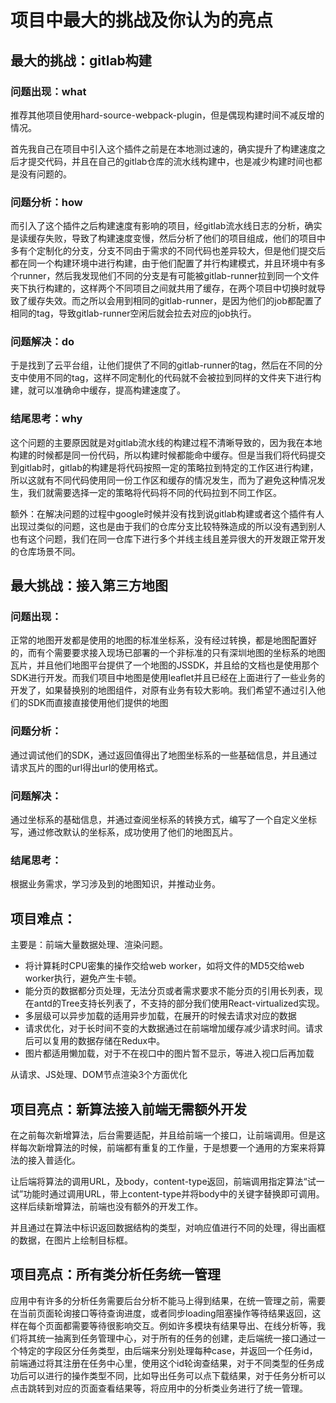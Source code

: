 # 项目中最大的挑战及你认为的亮点

## 最大的挑战：gitlab构建

### 问题出现：what

推荐其他项目使用hard-source-webpack-plugin，但是偶现构建时间不减反增的情况。

首先我自己在项目中引入这个插件之前是在本地测过速的，确实提升了构建速度之后才提交代码，并且在自己的gitlab仓库的流水线构建中，也是减少构建时间也都是没有问题的。

### 问题分析：how

而引入了这个插件之后构建速度有影响的项目，经gitlab流水线日志的分析，确实是读缓存失败，导致了构建速度变慢，然后分析了他们的项目组成，他们的项目中多有个定制化的分支，分支不同由于需求的不同代码也差异较大，但是他们提交后都在同一个构建环境中进行构建，由于他们配置了并行构建模式，并且环境中有多个runner，然后我发现他们不同的分支是有可能被gitlab-runner拉到同一个文件夹下执行构建的，这样两个不同项目之间就共用了缓存，在两个项目中切换时就导致了缓存失效。而之所以会用到相同的gitlab-runner，是因为他们的job都配置了相同的tag，导致gitlab-runner空闲后就会拉去对应的job执行。

### 问题解决：do

于是找到了云平台组，让他们提供了不同的gitlab-runner的tag，然后在不同的分支中使用不同的tag，这样不同定制化的代码就不会被拉到同样的文件夹下进行构建，就可以准确命中缓存，提高构建速度了。

### 结尾思考：why

这个问题的主要原因就是对gitlab流水线的构建过程不清晰导致的，因为我在本地构建的时候都是同一份代码，所以构建时候都能命中缓存。但是当我们将代码提交到gitlab时，gitlab的构建是将代码按照一定的策略拉到特定的工作区进行构建，所以这就有不同代码使用同一份工作区和缓存的情况发生，而为了避免这种情况发生，我们就需要选择一定的策略将代码将不同的代码拉到不同工作区。

额外：在解决问题的过程中google时候并没有找到说gitlab构建或者这个插件有人出现过类似的问题，这也是由于我们的仓库分支比较特殊造成的所以没有遇到别人也有这个问题，我们在同一仓库下进行多个并线主线且差异很大的开发跟正常开发的仓库场景不同。

## 最大挑战：接入第三方地图

### 问题出现：

正常的地图开发都是使用的地图的标准坐标系，没有经过转换，都是地图配置好的，而有个需要要求接入现场已部署的一个非标准的只有深圳地图的坐标系的地图瓦片，并且他们地图平台提供了一个地图的JSSDK，并且给的文档也是使用那个SDK进行开发。而我们项目中地图是使用leaflet并且已经在上面进行了一些业务的开发了，如果替换别的地图组件，对原有业务有较大影响。我们希望不通过引入他们的SDK而直接直接使用他们提供的地图

### 问题分析：

通过调试他们的SDK，通过返回值得出了地图坐标系的一些基础信息，并且通过请求瓦片的图的url得出url的使用格式。

### 问题解决：

通过坐标系的基础信息，并通过查阅坐标系的转换方式，编写了一个自定义坐标写，通过修改默认的坐标系，成功使用了他们的地图瓦片。

### 结尾思考：

根据业务需求，学习涉及到的地图知识，并推动业务。

## 项目难点：

主要是：前端大量数据处理、渲染问题。

- 将计算耗时CPU密集的操作交给web worker，如将文件的MD5交给web worker执行，避免产生卡顿。
- 能分页的数据都分页处理，无法分页或者需求要求不能分页的引用长列表，现在antd的Tree支持长列表了，不支持的部分我们使用React-virtualized实现。
- 多层级可以异步加载的适用异步加载，在展开的时候去请求对应的数据
- 请求优化，对于长时间不变的大数据通过在前端增加缓存减少请求时间。请求后可以复用的数据存储在Redux中。
- 图片都适用懒加载，对于不在视口中的图片暂不显示，等进入视口后再加载

从请求、JS处理、DOM节点渲染3个方面优化



## 项目亮点：新算法接入前端无需额外开发

在之前每次新增算法，后台需要适配，并且给前端一个接口，让前端调用。但是这样每次新增算法的时候，前端都有重复的工作量，于是想要一个通用的方案来将算法的接入普适化。

让后端将算法的调用URL，及body，content-type返回，前端调用指定算法“试一试”功能时通过调用URL，带上content-type并将body中的关键字替换即可调用。这样后续新增算法，前端也没有额外的开发工作。

并且通过在算法中标识返回数据结构的类型，对响应值进行不同的处理，得出画框的数据，在图片上绘制目标框。

## 项目亮点：所有类分析任务统一管理

应用中有许多的分析任务需要后台分析不能马上得到结果，在统一管理之前，需要在当前页面轮询接口等待查询进度，或者同步loading阻塞操作等待结果返回，这样在每个页面都需要等待很影响交互。例如许多模块有结果导出、在线分析等，我们将其统一抽离到任务管理中心，对于所有的任务的创建，走后端统一接口通过一个特定的字段区分任务类型，由后端来分别处理每种case，并返回一个任务id，前端通过将其注册在任务中心里，使用这个id轮询查结果，对于不同类型的任务成功后可以进行的操作类型不同，比如导出任务可以点下载结果，对于任务分析可以点击跳转到对应的页面查看结果等，将应用中的分析类业务进行了统一管理。

